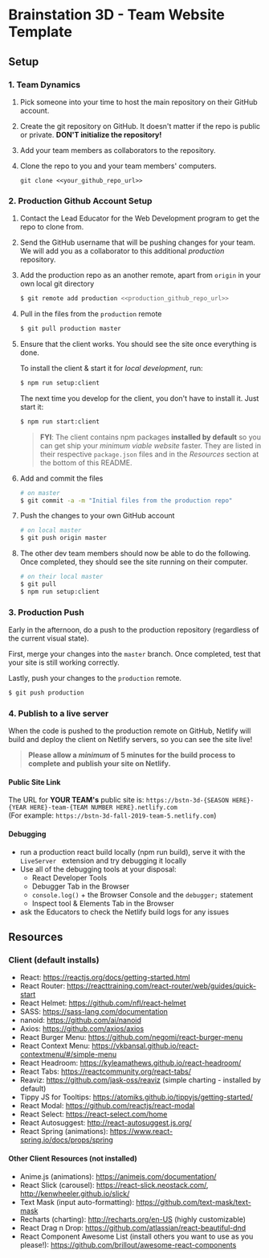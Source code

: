 # Brainstation 3D - Team Website Template

## Setup
### 1. Team Dynamics

1. Pick someone into your time to host the main repository on their GitHub account.

2. Create the git repository on GitHub. It doesn't matter if the repo is public or private. **DON'T initialize the repository!**

3. Add your team members as collaborators to the repository.

4. Clone the repo to you and your team members' computers. 

   `git clone <<your_github_repo_url>>`

### 2. Production Github Account Setup

1. Contact the Lead Educator for the Web Development program to get the repo to clone from.

2. Send the GitHub username that will be pushing changes for your team. We will add you as a collaborator to this additional *production* repository.

3. Add the production repo as an another remote, apart from `origin` in your own local git directory

    ```bash
    $ git remote add production <<production_github_repo_url>>
    ```

4. Pull in the files from the `production` remote

    ```bash
    $ git pull production master
    ```

5. Ensure that the client works. You should see the site once everything is done.  

    To install the client & start it for *local development*, run:
    ```bash
    $ npm run setup:client
    ```

    The next time you develop for the client, you don't have to install it. Just start it:
    ```bash
    $ npm run start:client
    ```

    > **FYI**: The client contains npm packages **installed by default** so you can get ship your *minimum viable website* faster. They are listed in their respective `package.json` files and in the *Resources* section at the bottom of this README.

6. Add and commit the files

   ```bash
   # on master
   $ git commit -a -m "Initial files from the production repo"
   ```

7. Push the changes to your own GitHub account

   ```bash
   # on local master
   $ git push origin master
   ```

8. The other dev team members should now be able to do the following. Once completed, they should see the site running on their computer.

   ```bash
   # on their local master
   $ git pull
   $ npm run setup:client
   ```


### 3. Production Push

Early in the afternoon, do a push to the production repository (regardless of the current visual state).

First, merge your changes into the `master` branch. Once completed, test that your site is still working correctly. 

Lastly, push your changes to the `production` remote.

```bash
$ git push production
```

### 4. Publish to a live server
When the code is pushed to the production remote on GitHub, Netlify will build and deploy the client on Netlify servers, so you can see the site live!

> **Please allow a _minimum_ of 5 minutes for the build process to complete and publish your site on Netlify.**

#### Public Site Link
The URL for **YOUR TEAM's** public site is: `https://bstn-3d-{SEASON HERE}-{YEAR HERE}-team-{TEAM NUMBER HERE}.netlify.com`  
(For example: `https://bstn-3d-fall-2019-team-5.netlify.com`)

#### Debugging
- run a production react build locally (npm run build), serve it with the `LiveServer ` extension and try debugging it locally
- Use all of the debugging tools at your disposal:
  - React Developer Tools
  - Debugger Tab in the Browser
  - `console.log()` + the Browser Console and the `debugger;` statement
  - Inspect tool & Elements Tab in the Browser
- ask the Educators to check the Netlify build logs for any issues

## Resources
### Client (default installs)
- React: https://reactjs.org/docs/getting-started.html
- React Router: https://reacttraining.com/react-router/web/guides/quick-start
- React Helmet: https://github.com/nfl/react-helmet
- SASS: https://sass-lang.com/documentation
- nanoid: https://github.com/ai/nanoid
- Axios: https://github.com/axios/axios
- React Burger Menu: https://github.com/negomi/react-burger-menu
- React Context Menu: https://vkbansal.github.io/react-contextmenu/#/simple-menu
- React Headroom: https://kyleamathews.github.io/react-headroom/
- React Tabs: https://reactcommunity.org/react-tabs/
- Reaviz: https://github.com/jask-oss/reaviz (simple charting - installed by default)
- Tippy JS for Tooltips: https://atomiks.github.io/tippyjs/getting-started/
- React Modal: https://github.com/reactjs/react-modal
- React Select: https://react-select.com/home
- React Autosuggest: http://react-autosuggest.js.org/
- React Spring (animations): https://www.react-spring.io/docs/props/spring

#### Other Client Resources (not installed)
- Anime.js (animations): https://animejs.com/documentation/
- React Slick (carousel): https://react-slick.neostack.com/, http://kenwheeler.github.io/slick/
- Text Mask (input auto-formatting): https://github.com/text-mask/text-mask
- Recharts (charting): http://recharts.org/en-US (highly customizable)
- React Drag n Drop: https://github.com/atlassian/react-beautiful-dnd
- React Component Awesome List (install others you want to use as you please!): https://github.com/brillout/awesome-react-components
